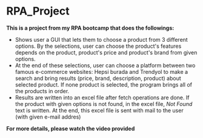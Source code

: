 # RPA_Project

**This is a project from my RPA bootcamp that does the followings:**

* Shows user a GUI that lets them to choose a product from 3 different options. By the selections, user can choose the product's features depends on the product, product's price and product's brand from given options.
* At the end of these selections, user can choose a platform between two famous e-commerce websites: Hepsi burada and Trendyol to make a search and bring results (price, brand, description, product) about selected product. If none product is selected, the program brings all of the products in order.
* Results are written into an excel file after fetch operations are done. If the product with given options is not found, in the excel file, *Not Found* text is written. At the end, this excel file is sent with mail to the user (with given e-mail addres)

**For more details, please watch the video provided**
